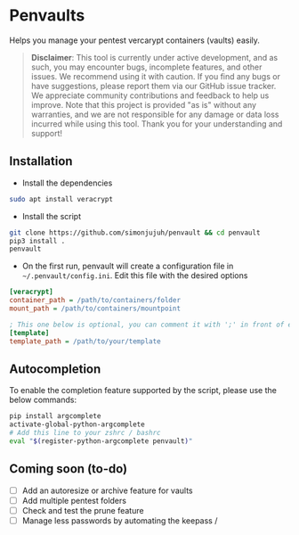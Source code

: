 # Penvaults

Helps you manage your pentest vercarypt containers (vaults) easily.

> **Disclaimer**: This tool is currently under active development, and as such, you may encounter bugs, incomplete features, and other issues. We recommend using it with caution. If you find any bugs or have suggestions, please report them via our GitHub issue tracker. We appreciate community contributions and feedback to help us improve. Note that this project is provided "as is" without any warranties, and we are not responsible for any damage or data loss incurred while using this tool. Thank you for your understanding and support!

## Installation

* Install the dependencies

```bash
sudo apt install veracrypt
```

* Install the script

```bash
git clone https://github.com/simonjujuh/penvault && cd penvault
pip3 install .
penvault
```

* On the first run, penvault will create a configuration file in `~/.penvault/config.ini`. Edit this file with the desired options

```ini
[veracrypt]
container_path = /path/to/containers/folder
mount_path = /path/to/containers/mountpoint

; This one below is optional, you can comment it with ';' in front of each line
[template]
template_path = /path/to/your/template
```

## Autocompletion

To enable the completion feature supported by the script, please use the below commands:

```bash
pip install argcomplete
activate-global-python-argcomplete
# Add this line to your zshrc / bashrc 
eval "$(register-python-argcomplete penvault)"
```

## Coming soon (to-do)

* [ ] Add an autoresize or archive feature for vaults
* [ ] Add multiple pentest folders
* [ ] Check and test the prune feature
* [ ] Manage less passwords by automating the keepass /
